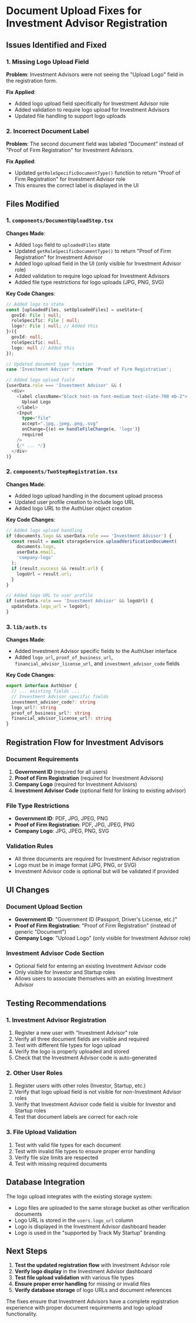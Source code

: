 # Document Upload Fixes for Investment Advisor Registration

## Issues Identified and Fixed

### 1. Missing Logo Upload Field
**Problem**: Investment Advisors were not seeing the "Upload Logo" field in the registration form.

**Fix Applied**:
- Added logo upload field specifically for Investment Advisor role
- Added validation to require logo upload for Investment Advisors
- Updated file handling to support logo uploads

### 2. Incorrect Document Label
**Problem**: The second document field was labeled "Document" instead of "Proof of Firm Registration" for Investment Advisors.

**Fix Applied**:
- Updated `getRoleSpecificDocumentType()` function to return "Proof of Firm Registration" for Investment Advisor role
- This ensures the correct label is displayed in the UI

## Files Modified

### 1. `components/DocumentUploadStep.tsx`
**Changes Made**:
- Added `logo` field to `uploadedFiles` state
- Updated `getRoleSpecificDocumentType()` to return "Proof of Firm Registration" for Investment Advisor
- Added logo upload field in the UI (only visible for Investment Advisor role)
- Added validation to require logo upload for Investment Advisors
- Added file type restrictions for logo uploads (JPG, PNG, SVG)

**Key Code Changes**:
```typescript
// Added logo to state
const [uploadedFiles, setUploadedFiles] = useState<{
  govId: File | null;
  roleSpecific: File | null;
  logo?: File | null; // Added this
}>({
  govId: null,
  roleSpecific: null,
  logo: null // Added this
});

// Updated document type function
case 'Investment Advisor': return 'Proof of Firm Registration';

// Added logo upload field
{userData.role === 'Investment Advisor' && (
  <div>
    <label className="block text-sm font-medium text-slate-700 mb-2">
      Upload Logo
    </label>
    <Input
      type="file"
      accept=".jpg,.jpeg,.png,.svg"
      onChange={(e) => handleFileChange(e, 'logo')}
      required
    />
    {/* ... */}
  </div>
)}
```

### 2. `components/TwoStepRegistration.tsx`
**Changes Made**:
- Added logo upload handling in the document upload process
- Updated user profile creation to include logo URL
- Added logo URL to the AuthUser object creation

**Key Code Changes**:
```typescript
// Added logo upload handling
if (documents.logo && userData.role === 'Investment Advisor') {
  const result = await storageService.uploadVerificationDocument(
    documents.logo, 
    userData.email, 
    'company-logo'
  );
  if (result.success && result.url) {
    logoUrl = result.url;
  }
}

// Added logo URL to user profile
if (userData.role === 'Investment Advisor' && logoUrl) {
  updateData.logo_url = logoUrl;
}
```

### 3. `lib/auth.ts`
**Changes Made**:
- Added Investment Advisor specific fields to the AuthUser interface
- Added `logo_url`, `proof_of_business_url`, `financial_advisor_license_url`, and `investment_advisor_code` fields

**Key Code Changes**:
```typescript
export interface AuthUser {
  // ... existing fields ...
  // Investment Advisor specific fields
  investment_advisor_code?: string
  logo_url?: string
  proof_of_business_url?: string
  financial_advisor_license_url?: string
}
```

## Registration Flow for Investment Advisors

### Document Requirements
1. **Government ID** (required for all users)
2. **Proof of Firm Registration** (required for Investment Advisors)
3. **Company Logo** (required for Investment Advisors)
4. **Investment Advisor Code** (optional field for linking to existing advisor)

### File Type Restrictions
- **Government ID**: PDF, JPG, JPEG, PNG
- **Proof of Firm Registration**: PDF, JPG, JPEG, PNG
- **Company Logo**: JPG, JPEG, PNG, SVG

### Validation Rules
- All three documents are required for Investment Advisor registration
- Logo must be in image format (JPG, PNG, or SVG)
- Investment Advisor code is optional but will be validated if provided

## UI Changes

### Document Upload Section
- **Government ID**: "Government ID (Passport, Driver's License, etc.)"
- **Proof of Firm Registration**: "Proof of Firm Registration" (instead of generic "Document")
- **Company Logo**: "Upload Logo" (only visible for Investment Advisor role)

### Investment Advisor Code Section
- Optional field for entering an existing Investment Advisor code
- Only visible for Investor and Startup roles
- Allows users to associate themselves with an existing Investment Advisor

## Testing Recommendations

### 1. Investment Advisor Registration
1. Register a new user with "Investment Advisor" role
2. Verify all three document fields are visible and required
3. Test with different file types for logo upload
4. Verify the logo is properly uploaded and stored
5. Check that the Investment Advisor code is auto-generated

### 2. Other User Roles
1. Register users with other roles (Investor, Startup, etc.)
2. Verify that logo upload field is not visible for non-Investment Advisor roles
3. Verify that Investment Advisor code field is visible for Investor and Startup roles
4. Test that document labels are correct for each role

### 3. File Upload Validation
1. Test with valid file types for each document
2. Test with invalid file types to ensure proper error handling
3. Verify file size limits are respected
4. Test with missing required documents

## Database Integration

The logo upload integrates with the existing storage system:
- Logo files are uploaded to the same storage bucket as other verification documents
- Logo URL is stored in the `users.logo_url` column
- Logo is displayed in the Investment Advisor dashboard header
- Logo is used in the "supported by Track My Startup" branding

## Next Steps

1. **Test the updated registration flow** with Investment Advisor role
2. **Verify logo display** in the Investment Advisor dashboard
3. **Test file upload validation** with various file types
4. **Ensure proper error handling** for missing or invalid files
5. **Verify database storage** of logo URLs and document references

The fixes ensure that Investment Advisors have a complete registration experience with proper document requirements and logo upload functionality.

